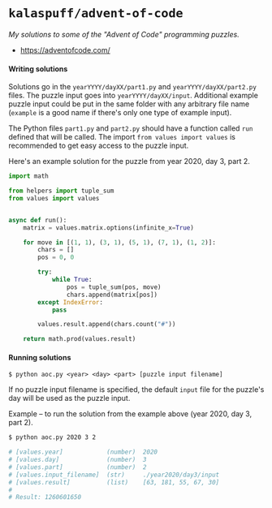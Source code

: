 # `kalaspuff/advent-of-code`
*My solutions to some of the "Advent of Code" programming puzzles.*

* https://adventofcode.com/


#### Writing solutions
Solutions go in the `yearYYYY/dayXX/part1.py` and `yearYYYY/dayXX/part2.py` files. The puzzle input goes into `yearYYYY/dayXX/input`. Additional example puzzle input could be put in the same folder with any arbitrary file name (`example` is a good name if there's only one type of example input).

The Python files `part1.py` and `part2.py` should have a function called `run` defined that will be called. The import `from values import values` is recommended to get easy access to the puzzle input.

Here's an example solution for the puzzle from year 2020, day 3, part 2.

```python
import math

from helpers import tuple_sum
from values import values


async def run():
    matrix = values.matrix.options(infinite_x=True)

    for move in [(1, 1), (3, 1), (5, 1), (7, 1), (1, 2)]:
        chars = []
        pos = 0, 0

        try:
            while True:
                pos = tuple_sum(pos, move)
                chars.append(matrix[pos])
        except IndexError:
            pass

        values.result.append(chars.count("#"))

    return math.prod(values.result)
```


#### Running solutions
```
$ python aoc.py <year> <day> <part> [puzzle input filename]
```

If no puzzle input filename is specified, the default `input` file for the puzzle's day will be used as the puzzle input.

Example – to run the solution from the example above (year 2020, day 3, part 2).
```bash
$ python aoc.py 2020 3 2

# [values.year]            (number)  2020
# [values.day]             (number)  3
# [values.part]            (number)  2
# [values.input_filename]  (str)     ./year2020/day3/input
# [values.result]          (list)    [63, 181, 55, 67, 30]
#
# Result: 1260601650
```
